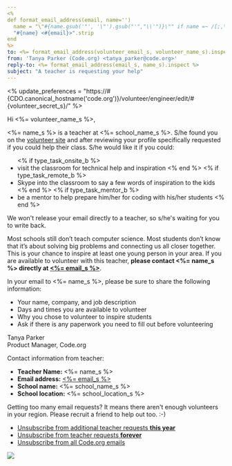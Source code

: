 ```yaml
---
<%
def format_email_address(email, name='')
  name = "\"#{name.gsub('"', '\"').gsub("'","\\'")}\"" if name =~ /[;,\"\'\(\)]/
  "#{name} <#{email}>".strip
end
%>
to: <%= format_email_address(volunteer_email_s, volunteer_name_s).inspect %>
from: 'Tanya Parker (Code.org) <tanya_parker@code.org>'
reply-to: <%= format_email_address(email_s, name_s).inspect %>
subject: "A teacher is requesting your help"
---
```


<% update_preferences = "https://#{CDO.canonical_hostname('code.org')}/volunteer/engineer/edit/#{volunteer_secret_s}/" %>

Hi <%= volunteer_name_s %>,

<%= name_s %> is a teacher at <%= school_name_s %>. S/he found you on the [volunteer site](https://code.org/volunteer/local) and after reviewing your profile specifically requested if you could help their class. S/he would like it if you could:

<ul>
<% if type_task_onsite_b %>
  <li> visit the classroom for technical help and inspiration
<% end %>
<% if type_task_remote_b %>
  <li> Skype into the classroom to say a few words of inspiration to the kids
<% end %>
<% if type_task_mentor_b %>
  <li> be a mentor to help prepare him/her for coding with his/her students
<% end %>
</ul>

We won't release your email directly to a teacher, so s/he's waiting for you to write back.

Most schools still don’t teach computer science. Most students don’t know that it’s about solving big problems and connecting us all closer together. This is your chance to inspire at least one young person in your area. If you are available to volunteer with this teacher, **please contact <%= name_s %> directly at [<%= email_s %>](<%= "mailto:" + email_s %>)**.

In your email to <%= name_s %>, please be sure to share the following information:

- Your name, company, and job description
- Days and times you are available to volunteer
- Why you chose to volunteer to inspire students
- Ask if there is any paperwork you need to fill out before volunteering

Tanya Parker<br>
Product Manager, Code.org

Contact information from teacher:

- **Teacher Name:** <%= name_s %>
- **Email address:** [<%= email_s %>](<%= "mailto:" + email_s %>)
- **School name:** <%= school_name_s %>
- **School location:** <%= school_location_s %>

Getting too many email requests? It means there aren't enough volunteers in your region. Please recruit a friend to help out too. :-)

- [Unsubscribe from additional teacher requests **this year**](<%= update_preferences %>)
- [Unsubscribe from teacher requests **forever**](<%= update_preferences %>)
- [Unsubscribe from all Code.org emails](<%= unsubscribe_link %>)

![](<%= tracking_pixel %>)
